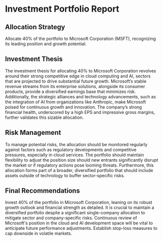 # Investment Portfolio Report

## Allocation Strategy
Allocate 40% of the portfolio to Microsoft Corporation (MSFT), recognizing its leading position and growth potential.

## Investment Thesis
The investment thesis for allocating 40% to Microsoft Corporation revolves around their strong competitive edge in cloud computing and AI, sectors that are projected to drive substantial future growth. Microsoft’s stable revenue streams from its enterprise solutions, alongside its consumer products, provide a diversified earnings base that minimizes risk. Additionally, the strategic alliances and technology advancements, such as the integration of AI from organizations like Anthropic, make Microsoft poised for continuous growth and innovation. The company’s strong financial health, underscored by a high EPS and impressive gross margins, further validates this sizable allocation.

## Risk Management
To manage potential risks, the allocation should be monitored regularly against factors such as regulatory developments and competitive pressures, especially in cloud services. The portfolio should maintain flexibility to adjust the position size should new entrants significantly disrupt the market or if regulatory actions pose looming threats. Furthermore, this allocation forms part of a broader, diversified portfolio that should include assets outside of technology to buffer sector-specific risks.

## Final Recommendations
Invest 40% of the portfolio in Microsoft Corporation, leaning on its robust growth outlook and financial strength as detailed. It is crucial to maintain a diversified portfolio despite a significant single-company allocation to mitigate sector and company-specific risks. Continuous review of Microsoft's position in the cloud and AI development space will be vital to anticipate future performance adjustments. Establish stop-loss measures to cap downside in volatile markets.
